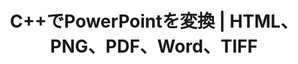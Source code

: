 ---
title: C++でPowerPointを変換 | HTML、PNG、PDF、Word、TIFF
linktitle: PowerPointを変換する
type: docs
weight: 20
url: /cpp/convert-powerpoint/
description: この記事では、PowerPoint（PPT、PPTX、ODP）をHTML、PNG、PDF、Word、TIFFなどの異なる形式に変換するために使用できるC++のトピックとサンプルコードを一覧にしています。
---